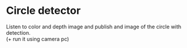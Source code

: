 # Circle detector

Listen to color and depth image and publish and image of the circle with detection.\
(+ run it using camera pc)